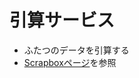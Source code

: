 <h1>引算サービス</h1>

<ul>
  <li>ふたつのデータを引算する</li>
  <li><a href="https://Scrapbox.io/Hikizan">Scrapboxページ</a>を参照</li>
</ul>
